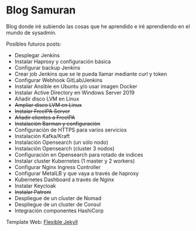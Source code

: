 # Blog Samuran

Blog donde iré subiendo las cosas que he aprendido e iré aprendiendo en el mundo de sysadmin.

Posibles futuros posts:

- Desplegar Jenkins
- Instalar Haproxy y configuración básica
- Configurar backup Jenkins
- Crear job Jenkins que se le pueda llamar mediante curl y token
- Configurar Webhook GitLab/Jenkins
- Instalar Ansible en Ubuntu y/o usar imagen Docker
- Instalar Active Directory en Windows Server 2019
- Añadir disco LVM en Linux
- ~~Ampliar disco LVM en Linux~~
- ~~Instalar FreeIPA Server~~
- ~~Añadir clientes a FreeIPA~~
- ~~Instalación Barman y configuración~~
- Configuración de HTTPS para varios servicios
- Instalación Kafka/Kraft
- Instalación Opensearch (un sólo nodo)
- Instalación Opensearch (cluster 3 nodos)
- Configuración en Opensearch para rotado de indices
- Instalar cluster Kubernetes (1 master y 2 workers)
- Configurar Nginx Ingress Controller
- Configurar MetalLB y que vaya a través de haproxy
- Kubernetes Dashboard a través de Nginx
- Instalar Keycloak
- ~~Instalar Patroni~~
- Despliegue de un cluster de Nomad
- Despliegue de un cluster de Consul
- Integración componentes HashiCorp

Template Web: [Flexible Jekyll](https://github.com/artemsheludko/flexible-jekyll)
